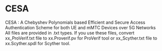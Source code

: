 # CESA
CESA : A Chebyshev Polynomials based Efficient and Secure Access Authentication Scheme for both UE and mMTC Devices over 5G Networks
All files are provided in .txt types. If you use these files, convert xx_ProVerif.txt file to xx.Proverif.pv for ProVerif tool or xx_Scyther.txt file to xx.Scyther.spdl for Scyther tool.